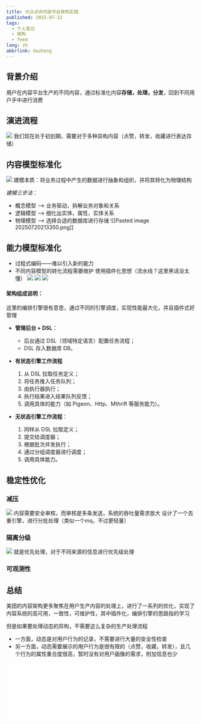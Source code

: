 ```yaml
---
title: 大众点评内容平台架构实践
published: 2025-07-22
tags:
  - 个人笔记
  - 架构
  - feed
lang: zh
abbrlink: dazhong
---
```


## 背景介绍

用户在内容平台生产的不同内容，通过标准化内容**存储，处理，分发**，回到不同用户手中进行消费

## 演进流程

![](/photos/20250720210128.png)
我们现在处于初创期，需要对于多种异构内容（点赞，转发，收藏进行表达存储）

## 内容模型标准化

![](/photos/20250720210419.png)
建模本质：将业务过程中产生的数据进行抽象和组织，并将其转化为物理结构

*建模三步法*：
* 概念模型  --> 业务驱动，拆解业务对象和关系
* 逻辑模型  --> 细化出实体，属性，实体关系
* 物理模型  --> 选择合适的数据库进行存储
![[Pasted image 20250720213350.png]]

## 能力模型标准化

* 过程式编码——难以引入新的能力
* 不同内容模型的转化流程需要维护
使用插件化思想（流水线？这里黑话没太懂）
![](/photos/20250720215623.png)
![](/photos/20250720215810.png)
![](/photos/20250720215853.png)

#### 架构组成说明：

  这里的编排引擎很有意思，通过不同的引擎调度，实现性能最大化，并且插件式好管理

- **管理后台 + DSL**：
    - 后台通过 DSL（领域特定语言）配置任务流程；
    - DSL 存入数据库 DB。

- **有状态引擎工作流程**
    1. 从 DSL 拉取任务定义；
    2. 将任务推入任务队列；
    3. 由执行器执行；
    4. 执行结果进入结果队列反馈；
    5. 调用具体的能力（如 Pigeon、Http、Mthrift 等服务能力）。

- **无状态引擎工作流程**：
	1. 同样从 DSL 拉取定义；
	2. 提交给调度器；   
	3. 根据批次并发执行；
    4. 通过分组调度器进行调度；
    5. 调用具体能力。

## 稳定性优化

### 减压

![](/photos/20250720220604.png)
内容需要安全审核，而审核是多条发送，系统的吞吐量需求放大
设计了一个去重引擎，进行分批处理（类似一个mq，不过更轻量）

### 隔离分级

![](/photos/20250720220825.png)
就是优先处理，对于不同来源的信息进行优先级处理

### 可观测性

## 总结
美团的内容架构更多聚焦在用户生产内容的处理上，进行了一系列的优化，实现了内容系统的高可用，一致性，可维护性，其中插件化，编排引擎的思路指的学习

但是如果要处理动态的异构，不需要这么复杂的生产处理流程
* 一方面，动态是对用户行为的记录，不需要进行大量的安全性检查
* 另一方面，动态需要展示的用户行为是很有限的（点赞，收藏，转发），且几个行为的属性重合度很高，暂时没有对用户画像的需求，附加信息也少

<iframe src="//player.bilibili.com/player.html?isOutside=true&bvid=BV1iZ421M7H8&p=1" scrolling="no" border="0" frameborder="no" framespacing="0" allowfullscreen="true"></iframe>